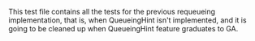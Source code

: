 This test file contains all the tests for the previous requeueing implementation, that is, when QueueingHint isn't implemented,
and it is going to be cleaned up when QueueingHint feature graduates to GA.